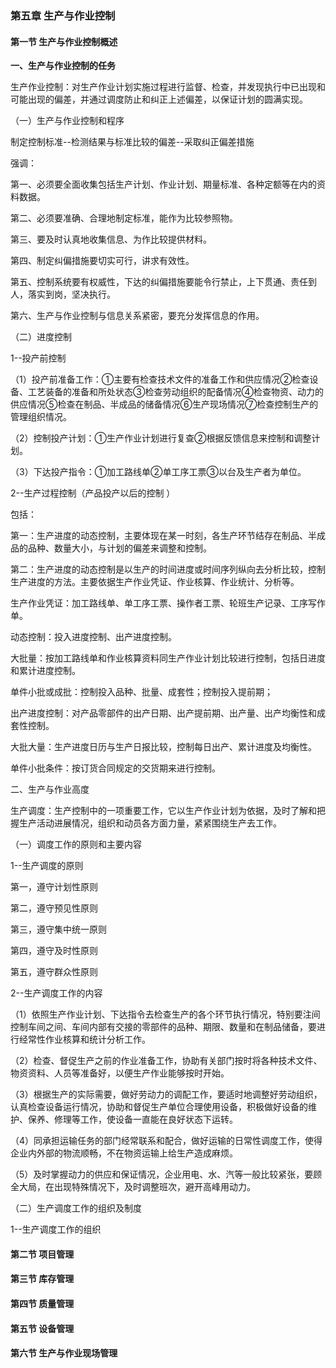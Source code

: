 ### 第五章	生产与作业控制

#### 第一节	生产与作业控制概述

**一、生产与作业控制的任务**

生产作业控制：对生产作业计划实施过程进行监督、检查，并发现执行中已出现和可能出现的偏差，并通过调度防止和纠正上述偏差，以保证计划的圆满实现。

（一）生产与作业控制和程序

制定控制标准--检测结果与标准比较的偏差--采取纠正偏差措施

强调：

第一、必须要全面收集包括生产计划、作业计划、期量标准、各种定额等在内的资料数据。

第二、必须要准确、合理地制定标准，能作为比较参照物。

第三、要及时认真地收集信息、为作比较提供材料。

第四、制定纠偏措施要切实可行，讲求有效性。

第五、控制系统要有权威性，下达的纠偏措施要能令行禁止，上下贯通、责任到人，落实到岗，坚决执行。

第六、生产与作业控制与信息关系紧密，要充分发挥信息的作用。

（二）进度控制

1--投产前控制

（1）投产前准备工作：①主要有检查技术文件的准备工作和供应情况②检查设备、工艺装备的准备和所处状态③检查劳动组织的配备情况④检查物资、动力的供应情况⑤检查在制品、半成品的储备情况⑥生产现场情况⑦检查控制生产的管理组织情况。

（2）控制投产计划：①生产作业计划进行复查②根据反馈信息来控制和调整计划。

（3）下达投产指令：①加工路线单②单工序工票③以台及生产者为单位。

2--生产过程控制（产品投产以后的控制 ）

包括：

第一：生产进度的动态控制，主要体现在某一时刻，各生产环节结存在制品、半成品的品种、数量大小，与计划的偏差来调整和控制。

第二：生产进度的动态控制是以生产的时间进度或时间序列纵向去分析比较，控制生产进度的方法。主要依据生产作业凭证、作业核算、作业统计、分析等。

生产作业凭证：加工路线单、单工序工票、操作者工票、轮班生产记录、工序写作单。

动态控制：投入进度控制、出产进度控制。

大批量：按加工路线单和作业核算资料同生产作业计划比较进行控制，包括日进度和累计进度控制。

单件小批或成批：控制投入品种、批量、成套性；控制投入提前期；

出产进度控制：对产品零部件的出产日期、出产提前期、出产量、出产均衡性和成套性控制。

大批大量：生产进度日历与生产日报比较，控制每日出产、累计进度及均衡性。

单件小批条件：按订货合同规定的交货期来进行控制。

二、生产与作业高度

生产调度：生产控制中的一项重要工作，它以生产作业计划为依据，及时了解和把握生产活动进展情况，组织和动员各方面力量，紧紧围绕生产去工作。

（一）调度工作的原则和主要内容

1--生产调度的原则

第一，遵守计划性原则

第二，遵守预见性原则

第三，遵守集中统一原则

第四，遵守及时性原则

第五，遵守群众性原则

2--生产调度工作的内容

（1）依照生产作业计划、下达指令去检查生产的各个环节执行情况，特别要注间控制车间之间、车间内部有交接的零部件的品种、期限、数量和在制品储备，要进行经常性作业核算和统计分析工作。

（2）检查、督促生产之前的作业准备工作，协助有关部门按时将各种技术文件、物资资料、人员等准备好，以便生产作业能够按时开始。

（3）根据生产的实际需要，做好劳动力的调配工作，要适时地调整好劳动组织，认真检查设备运行情况，协助和督促生产单位合理使用设备，积极做好设备的维护、保养、修理等工作，使设备一直能在良好状态下运转。

（4）同承担运输任务的部门经常联系和配合，做好运输的日常性调度工作，使得企业内外部的物流顺畅，不在物资运输上给生产造成麻烦。

（5）及时掌握动力的供应和保证情况，企业用电、水、汽等一般比较紧张，要顾全大局，在出现特殊情况下，及时调整班次，避开高峰用动力。

（二）生产调度工作的组织及制度

1--生产调度工作的组织

#### 第二节   项目管理



#### 第三节	库存管理



#### 第四节	质量管理



#### 第五节	设备管理



#### 第六节	生产与作业现场管理



